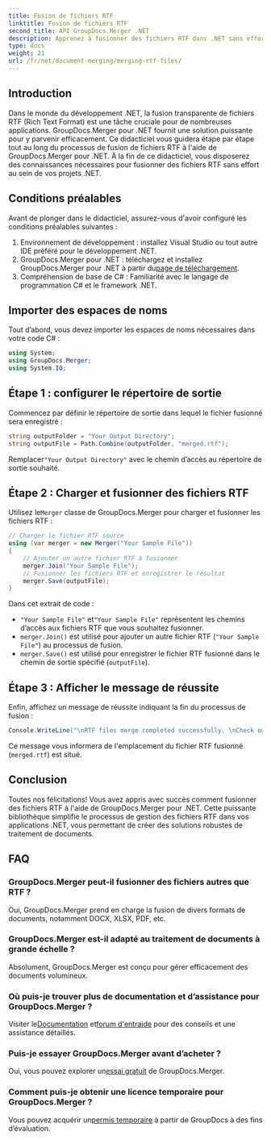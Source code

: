 ```yaml
---
title: Fusion de fichiers RTF
linktitle: Fusion de fichiers RTF
second_title: API GroupDocs.Merger .NET
description: Apprenez à fusionner des fichiers RTF dans .NET sans effort à l'aide de GroupDocs.Merger pour un traitement transparent des documents.
type: docs
weight: 21
url: /fr/net/document-merging/merging-rtf-files/
---
```

## Introduction
Dans le monde du développement .NET, la fusion transparente de fichiers RTF (Rich Text Format) est une tâche cruciale pour de nombreuses applications. GroupDocs.Merger pour .NET fournit une solution puissante pour y parvenir efficacement. Ce didacticiel vous guidera étape par étape tout au long du processus de fusion de fichiers RTF à l'aide de GroupDocs.Merger pour .NET. À la fin de ce didacticiel, vous disposerez des connaissances nécessaires pour fusionner des fichiers RTF sans effort au sein de vos projets .NET.
## Conditions préalables
Avant de plonger dans le didacticiel, assurez-vous d'avoir configuré les conditions préalables suivantes :
1. Environnement de développement : installez Visual Studio ou tout autre IDE préféré pour le développement .NET.
2.  GroupDocs.Merger pour .NET : téléchargez et installez GroupDocs.Merger pour .NET à partir du[page de téléchargement](https://releases.groupdocs.com/merger/net/).
3. Compréhension de base de C# : Familiarité avec le langage de programmation C# et le framework .NET.

## Importer des espaces de noms
Tout d’abord, vous devez importer les espaces de noms nécessaires dans votre code C# :
```csharp
using System; 
using GroupDocs.Merger;
using System.IO;
```
## Étape 1 : configurer le répertoire de sortie
Commencez par définir le répertoire de sortie dans lequel le fichier fusionné sera enregistré :
```csharp
string outputFolder = "Your Output Directory";
string outputFile = Path.Combine(outputFolder, "merged.rtf");
```
 Remplacer`"Your Output Directory"` avec le chemin d’accès au répertoire de sortie souhaité.
## Étape 2 : Charger et fusionner des fichiers RTF
 Utilisez le`Merger` classe de GroupDocs.Merger pour charger et fusionner les fichiers RTF :
```csharp
// Charger le fichier RTF source
using (var merger = new Merger("Your Sample File"))
{
    // Ajouter un autre fichier RTF à fusionner
    merger.Join("Your Sample File");
    // Fusionner les fichiers RTF et enregistrer le résultat
    merger.Save(outputFile);
}
```
Dans cet extrait de code :
- `"Your Sample File"` et`"Your Sample File"` représentent les chemins d’accès aux fichiers RTF que vous souhaitez fusionner.
- `merger.Join()` est utilisé pour ajouter un autre fichier RTF (`"Your Sample File"`) au processus de fusion.
- `merger.Save()` est utilisé pour enregistrer le fichier RTF fusionné dans le chemin de sortie spécifié (`outputFile`).
## Étape 3 : Afficher le message de réussite
Enfin, affichez un message de réussite indiquant la fin du processus de fusion :
```csharp
Console.WriteLine("\nRTF files merge completed successfully. \nCheck output in {0}", outputFolder);
```
Ce message vous informera de l'emplacement du fichier RTF fusionné (`merged.rtf`) est situé.

## Conclusion
Toutes nos félicitations! Vous avez appris avec succès comment fusionner des fichiers RTF à l'aide de GroupDocs.Merger pour .NET. Cette puissante bibliothèque simplifie le processus de gestion des fichiers RTF dans vos applications .NET, vous permettant de créer des solutions robustes de traitement de documents.

## FAQ
### GroupDocs.Merger peut-il fusionner des fichiers autres que RTF ?
Oui, GroupDocs.Merger prend en charge la fusion de divers formats de documents, notamment DOCX, XLSX, PDF, etc.
### GroupDocs.Merger est-il adapté au traitement de documents à grande échelle ?
Absolument, GroupDocs.Merger est conçu pour gérer efficacement des documents volumineux.
### Où puis-je trouver plus de documentation et d’assistance pour GroupDocs.Merger ?
 Visiter le[Documentation](https://reference.groupdocs.com/merger/net/) et[forum d'entraide](https://forum.groupdocs.com/c/merger/32) pour des conseils et une assistance détaillés.
### Puis-je essayer GroupDocs.Merger avant d’acheter ?
 Oui, vous pouvez explorer un[essai gratuit](https://releases.groupdocs.com/) de GroupDocs.Merger.
### Comment puis-je obtenir une licence temporaire pour GroupDocs.Merger ?
 Vous pouvez acquérir un[permis temporaire](https://purchase.groupdocs.com/temporary-license/) à partir de GroupDocs à des fins d’évaluation.